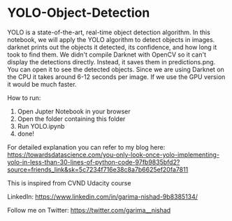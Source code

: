 # YOLO-Object-Detection

YOLO is a state-of-the-art, real-time object detection algorithm. In this notebook, we will apply the YOLO algorithm to detect objects in images.
darknet prints out the objects it detected, its confidence, and how long it took to find them. We didn't compile Darknet with OpenCV so it can't display the detections directly. Instead, it saves them in predictions.png. You can open it to see the detected objects. Since we are using Darknet on the CPU it takes around 6-12 seconds per image. If we use the GPU version it would be much faster.


How to run:

1. Open Jupter Notebook in your browser
2. Open the folder containing this folder
3. Run YOLO.ipynb
4. done!

For detailed explanation you can refer to my blog here: https://towardsdatascience.com/you-only-look-once-yolo-implementing-yolo-in-less-than-30-lines-of-python-code-97fb9835bfd2?source=friends_link&sk=5c7234f716e38c8a7b6625ef20fa7811

This is inspired from CVND Udacity course

LinkedIn: https://www.linkedin.com/in/garima-nishad-9b8385134/

Follow me on Twitter: https://twitter.com/garima__nishad
